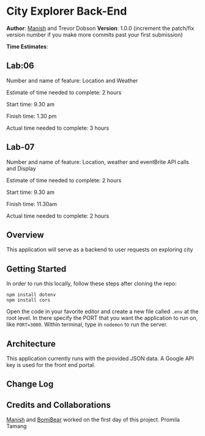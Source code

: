 # City Explorer Back-End

**Author**: [Manish](https://github.com/jManij) and Trevor Dobson
**Version**: 1.0.0 (increment the patch/fix version number if you make more commits past your first submission)

**Time Estimates**:
## Lab:06
Number and name of feature: Location and Weather

Estimate of time needed to complete: 2 hours

Start time: 9.30 am

Finish time: 1.30 pm

Actual time needed to complete: 3 hours

## Lab-07
Number and name of feature: Location, weather and eventBrite API calls and Display

Estimate of time needed to complete: 2 hours

Start time: 9.30 am

Finish time: 11.30am

Actual time needed to complete: 2 hours

## Overview
<!-- Provide a high level overview of what this application is and why you are building it, beyond the fact that it's an assignment for this class. (i.e. What's your problem domain?) -->
This application will serve as a backend to user requests on exploring city

## Getting Started
<!-- What are the steps that a user must take in order to build this app on their own machine and get it running? -->
In order to run this locally, follow these steps after cloning the repo:
```
npm install dotenv
npm install cors
```
Open the code in your favorite editor and create a new file called ```.env``` at the root level. In there specify the PORT that you want the application to run on, like ```PORT=3000```.  Within terminal, type in ```nodemon``` to run the server.

## Architecture
<!-- Provide a detailed description of the application design. What technologies (languages, libraries, etc) you're using, and any other relevant design information. -->
This application currently runs with the provided JSON data.  A Google API key is used for the front end portal.

## Change Log
<!-- Use this area to document the iterative changes made to your application as each feature is successfully implemented. Use time stamps. Here's an examples:

07-09-2019 - Application now has a fully-functional express server, with a GET route for the location resource.-->

## Credits and Collaborations
<!-- Give credit (and a link) to other people or resources that helped you build this application. -->
[Manish](https://github.com/jManij) and [BomiBear](https://github.com/bomibear) worked on the first day of this project.
Promila Tamang
